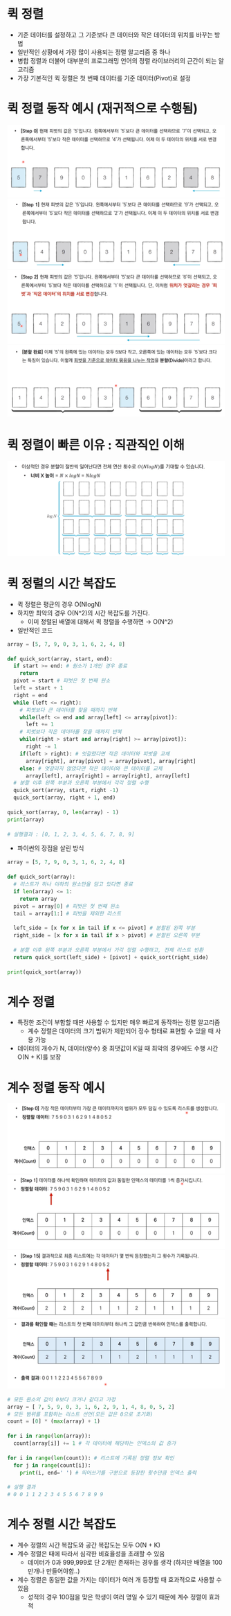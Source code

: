 # 퀵 정렬
* 기준 데이터를 설정하고 그 기준보다 큰 데이터와 작은 데이터의 위치를 바꾸는 방법
* 일반적인 상황에서 가장 많이 사용되는 정렬 알고리즘 중 하나
* 병합 정렬과 더불어 대부분의 프로그래밍 언어의 정렬 라이브러리의 근간이 되는 알고리즘
* 가장 기본적인 퀵 정렬은 첫 번째 데이터를 기준 데이터(Pivot)로 설정


# 퀵 정렬 동작 예시 (재귀적으로 수행됨)
![퀵정렬예시0](./%EC%8A%A4%ED%81%AC%EB%A6%B0%EC%83%B7/2022-07-17%20153654.png)
![퀵정렬예시1](./%EC%8A%A4%ED%81%AC%EB%A6%B0%EC%83%B7/2022-07-17%20153826.png)
![퀵정렬예시2](./%EC%8A%A4%ED%81%AC%EB%A6%B0%EC%83%B7/2022-07-17%20153922.png)
![퀵정렬예시3](./%EC%8A%A4%ED%81%AC%EB%A6%B0%EC%83%B7/2022-07-17%20154037.png)

# 퀵 정렬이 빠른 이유 : 직관직인 이해
![퀵정렬](./%EC%8A%A4%ED%81%AC%EB%A6%B0%EC%83%B7/2022-07-17%20154246.png)

# 퀵 정렬의 시간 복잡도
* 퀵 정렬은 평균의 경우 O(NlogN)
* 하지만 최악의 경우 O(N^2)의 시간 복잡도를 가진다.
  - 이미 정렬된 배열에 대해서 퀵 정렬을 수행하면 → O(N^2)
* 일반적인 코드
```python
array = [5, 7, 9, 0, 3, 1, 6, 2, 4, 8]

def quick_sort(array, start, end):
  if start >= end: # 원소가 1개인 경우 종료
    return
  pivot = start # 피벗은 첫 번째 원소
  left = start + 1
  right = end
  while (left <= right):
    # 피벗보다 큰 데이터를 찾을 때까지 반복
    while(left <= end and array[left] <= array[pivot]):
      left += 1
    # 피벗보다 작은 데이터를 찾을 때까지 반복
    while(right > start and array[right] >= array[pivot]):
      right -= 1
    if(left > right): # 엇갈렸다면 작은 데이터와 피벗을 교체
      array[right], array[pivot] = array[pivot], array[right]
    else: # 엇갈리지 않았다면 작은 데이터와 큰 데이터를 교체
      array[left], array[right] = array[right], array[left]
  # 분할 이후 왼쪽 부분과 오른쪽 부분에서 각각 정렬 수행
  quick_sort(array, start, right -1)
  quick_sort(array, right + 1, end)

quick_sort(array, 0, len(array) - 1)
print(array)

# 실행결과 : [0, 1, 2, 3, 4, 5, 6, 7, 8, 9]
```
* 파이썬의 장점을 살린 방식
```python
array = [5, 7, 9, 0, 3, 1, 6, 2, 4, 8]

def quick_sort(array):
  # 리스트가 하나 이하의 원소만을 담고 있다면 종료
  if len(array) <= 1:
    return array
  pivot = array[0] # 피벗은 첫 번째 원소
  tail = array[1:] # 피벗을 제외한 리스트

  left_side = [x for x in tail if x <= pivot] # 분할된 왼쪽 부분
  right_side = [x for x in tail if x > pivot] # 분할된 오른쪽 부분

  # 분할 이후 왼쪽 부분과 오른쪽 부분에서 가각 정렬 수행하고, 전체 리스트 반환
  return quick_sort(left_side) + [pivot] + quick_sort(right_side)

print(quick_sort(array))
```

# 계수 정렬
* 특정한 조건이 부합할 때만 사용할 수 있지만 매우 빠르게 동작하는 정렬 알고리즘
  - 계수 정렬은 데이터의 크기 범위가 제한되어 정수 형태로 표현할 수 있을 때 사용 가능
* 데이터의 개수가 N, 데이터(양수) 중 최댓값이 K일 때 최악의 경우에도 수행 시간 O(N + K)를 보장

# 계수 정렬 동작 예시
![계수정렬동작예시1](./%EC%8A%A4%ED%81%AC%EB%A6%B0%EC%83%B7/2022-07-17%20160141.png)
![계수정렬동작예시2](./%EC%8A%A4%ED%81%AC%EB%A6%B0%EC%83%B7/2022-07-17%20160346.png)
![계수정렬동작예시3](./%EC%8A%A4%ED%81%AC%EB%A6%B0%EC%83%B7/2022-07-17%20160453.png)
![계수정렬동작예시4](./%EC%8A%A4%ED%81%AC%EB%A6%B0%EC%83%B7/2022-07-17%20160632.png)

```python
# 모든 원소의 값이 0보다 크거나 같다고 가정
array = [ 7, 5, 9, 0, 3, 1, 6, 2, 9, 1, 4, 8, 0, 5, 2]
# 모든 범위를 포함하는 리스트 선언(모든 값은 0으로 초기화)
count = [0] * (max(array) + 1)

for i in range(len(array)):
  count[array[i]] += 1 # 각 데이터에 해당하는 인덱스의 값 증가

for i in range(len(count)): # 리스트에 기록된 정렬 정보 확인
  for j in range(count[i]):
    print(i, end=' ') # 띄어쓰기를 구분으로 등장한 횟수만큼 인덱스 출력

# 실행 결과
# 0 0 1 1 2 2 3 4 5 5 6 7 8 9 9
```

# 계수 정렬 시간 복잡도 
* 계수 정렬의 시간 복잡도와 공간 복잡도는 모두 O(N + K)
* 계수 정렬은 때에 따라서 심각한 비효율성을 초래할 수 있음
  - 데이터가 0과 999,999로 단 2개만 존재하는 경우를 생각 (하지만 배열을 100만개나 만들어야함..)
* 계수 정렬은 동일한 값을 가지는 데이터가 여러 개 등장할 때 효과적으로 사용할 수 있음
  - 성적의 경우 100점을 맞은 학생이 여러 명일 수 있기 때문에 계수 정렬이 효과적
